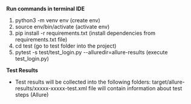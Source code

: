 
**Run commands in terminal IDE**
1. python3 -m venv env (create env)
2. source env/bin/activate (activate env)
3. pip install -r requirements.txt (install dependencies from requirements.txt file)
4. cd test (go to test folder into the project)
5. pytest -s test/test_login.py --alluredir=allure-results (execute test_login.py)

**Test Results**

- Test results will be collected into the following folders:
target/allure-results/xxxxx-xxxxx-test.xml file will contain information about test steps (Allure)
